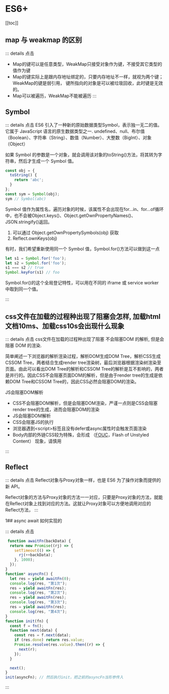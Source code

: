 # ES6+

[[toc]]

## map 与 weakmap 的区别

::: details 点击
+ Map的键可以是任意类型，WeakMap只接受对象作为键，不接受其它类型的值作为键
+ Map的键实际上是跟内存地址绑定的，只要内存地址不一样，就视为两个键；WeakMap的键是弱引用，  键所指向的对象是可以被垃圾回收，此时键是无效的。
+ Map可以被遍历，WeakMap不能被遍历
:::

## Symbol

::: details 点击
ES6 引入了一种新的原始数据类型Symbol，表示独一无二的值。它属于 JavaScript 语言的原生数据类型之一. undefined、null、布尔值（Boolean）、字符串（String）、数值（Number）、大整数（BigInt）、对象（Object）

如果 Symbol 的参数是一个对象，就会调用该对象的toString()方法，将其转为字符串，然后才生成一个 Symbol 值。

```js
const obj = {
  toString() {
    return 'abc';
  }
};
const sym = Symbol(obj);
sym // Symbol(abc)
```

Symbol 值作为属性名，遍历对象的时候，该属性不会出现在for...in、for...of循环中，也不会被Object.keys()、Object.getOwnPropertyNames()、JSON.stringify()返回。

1. 可以通过 Object.getOwnPropertySymbols(obj) 获取
2. Reflect.ownKeys(obj)

有时，我们希望重新使用同一个 Symbol 值，Symbol.for()方法可以做到这一点
```js
let s1 = Symbol.for('foo');
let s2 = Symbol.for('foo');
s1 === s2 // true
Symbol.keyFor(s1) // foo
```

Symbol.for()的这个全局登记特性，可以用在不同的 iframe 或 service worker 中取到同一个值。


:::

## css文件在加载的过程种出现了阻塞会怎样, 加载html文档10ms、加载css10s会出现什么现象

::: details 点击
css文件在加载的过程种出现了阻塞 不会阻塞DOM 的解析, 但是会阻塞 DOM 的渲染.

简单阐述一下浏览器的解析渲染过程，解析DOM生成DOM Tree，解析CSS生成CSSOM Tree，两者结合生成render tree渲染树，最后浏览器根据渲染树渲染至页面。由此可以看出DOM Tree的解析和CSSOM Tree的解析是互不影响的，两者是并行的。因此CSS不会阻塞页面DOM的解析，但是由于render tree的生成是依赖DOM Tree和CSSOM Tree的，因此CSS必然会阻塞DOM的渲染。

JS会阻塞DOM解析

+ CSS不会阻塞DOM解析，但是会阻塞DOM渲染，严谨一点则是CSS会阻塞render tree的生成，进而会阻塞DOM的渲染
+ JS会阻塞DOM解析
+ CSS会阻塞JS的执行
+ 浏览器遇到\<script\>标签且没有defer或async属性时会触发页面渲染
+ Body内部的外链CSS较为特殊，会形成 （[FOUC](https://webkit.org/blog/66/the-fouc-problem/)，Flash of Unstyled Content） 现象，请慎用

:::

## Reflect

::: details 点击
Reflect对象与Proxy对象一样，也是 ES6 为了操作对象而提供的新 API。

Reflect对象的方法与Proxy对象的方法一一对应，只要是Proxy对象的方法，就能在Reflect对象上找到对应的方法。这就让Proxy对象可以方便地调用对应的Reflect方法，
:::

1## async await 如何实现的

::: details 点击
```js
 function awaitFn(backData) {
  return new Promise((rj) => {
    setTimeout(() => {
      rj(++backData);
    }, 1000);
  });
}
function* asyncFn() {
  let res = yield awaitFn(0);
  console.log(res, "第1次");
  res = yield awaitFn(res);
  console.log(res, "第2次");
  res = yield awaitFn(res);
  console.log(res, "第3次");
  res = yield awaitFn(res);
  console.log(res, "第4次");
}
function init(fn) {
  const f = fn();
  function next(data) {
    const res = f.next(data);
    if (res.done) return res.value;
    Promise.resolve(res.value).then((r) => {
      next(r);
    });
  }

  next();
}
init(asyncFn); // 然后执行init，把之前的asyncFn当形参传入
```
:::
